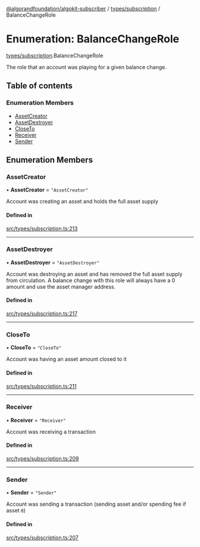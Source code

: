 [@algorandfoundation/algokit-subscriber](../README.md) / [types/subscription](../modules/types_subscription.md) / BalanceChangeRole

# Enumeration: BalanceChangeRole

[types/subscription](../modules/types_subscription.md).BalanceChangeRole

The role that an account was playing for a given balance change.

## Table of contents

### Enumeration Members

- [AssetCreator](types_subscription.BalanceChangeRole.md#assetcreator)
- [AssetDestroyer](types_subscription.BalanceChangeRole.md#assetdestroyer)
- [CloseTo](types_subscription.BalanceChangeRole.md#closeto)
- [Receiver](types_subscription.BalanceChangeRole.md#receiver)
- [Sender](types_subscription.BalanceChangeRole.md#sender)

## Enumeration Members

### AssetCreator

• **AssetCreator** = ``"AssetCreator"``

Account was creating an asset and holds the full asset supply

#### Defined in

[src/types/subscription.ts:213](https://github.com/algorandfoundation/algokit-subscriber-ts/blob/main/src/types/subscription.ts#L213)

___

### AssetDestroyer

• **AssetDestroyer** = ``"AssetDestroyer"``

Account was destroying an asset and has removed the full asset supply from circulation.
A balance change with this role will always have a 0 amount and use the asset manager address.

#### Defined in

[src/types/subscription.ts:217](https://github.com/algorandfoundation/algokit-subscriber-ts/blob/main/src/types/subscription.ts#L217)

___

### CloseTo

• **CloseTo** = ``"CloseTo"``

Account was having an asset amount closed to it

#### Defined in

[src/types/subscription.ts:211](https://github.com/algorandfoundation/algokit-subscriber-ts/blob/main/src/types/subscription.ts#L211)

___

### Receiver

• **Receiver** = ``"Receiver"``

Account was receiving a transaction

#### Defined in

[src/types/subscription.ts:209](https://github.com/algorandfoundation/algokit-subscriber-ts/blob/main/src/types/subscription.ts#L209)

___

### Sender

• **Sender** = ``"Sender"``

Account was sending a transaction (sending asset and/or spending fee if asset `0`)

#### Defined in

[src/types/subscription.ts:207](https://github.com/algorandfoundation/algokit-subscriber-ts/blob/main/src/types/subscription.ts#L207)
